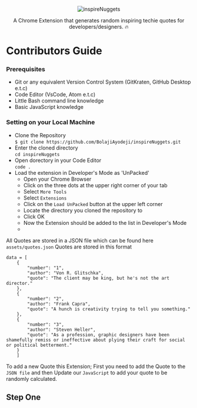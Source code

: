 <div align="center">

![inspireNuggets](https://res.cloudinary.com/iambeejayayo/image/upload/v1544624001/tab-icon.png)

A Chrome Extension that generates random inspiring techie quotes for developers/designers. :fire:
</div>

# Contributors Guide

### Prerequisites
- Git or any equivalent Version Control System (GitKraten, GitHub Desktop e.t.c)
- Code Editor (VsCode, Atom e.t.c)
- Little Bash command line knowledge
- Basic JavaScript knowledge

### Setting on your Local Machine
- Clone the Repository <br>
`$ git clone https://github.com/BolajiAyodeji/inspireNuggets.git`
- Enter the cloned directory <br>
`cd inspireNuggets`
- Open dorectory in your Code Editor <br>
`code .`
- Load the extension in Developer's Mode as 'UnPacked'
    - Open your Chrome Browser
    - Click on the three dots at the upper right corner of your tab
    - Select `More Tools`
    - Select `Extensions`
    - Click on the `Load UnPacked` button at the upper left corner
    - Locate the directory you cloned the repository to
    - Click OK
    - Now the Extension should be added to the list in Developer's Mode
    - 

All Quotes are stored in a JSON file which can be found here `assets/quotes.json`
Quotes are stored in this format
```
data = [
    {
        "number": "1",
        "author": "Von R. Glitschka",
        "quote": "The client may be king, but he's not the art director."
    },
    {
        "number": "2",
        "author": "Frank Capra",
        "quote": "A hunch is creativity trying to tell you something."
    },
    {
        "number": "3",
        "author": "Steven Heller",
        "quote": "As a profession, graphic designers have been shamefully remiss or ineffective about plying their craft for social or political betterment."
    }
    ]
```
To add a new Quote this Extension; First you need to add the Quote to the `JSON file` and then Update our `JavaScript` to add your quote to be randomly calculated.

## Step One
